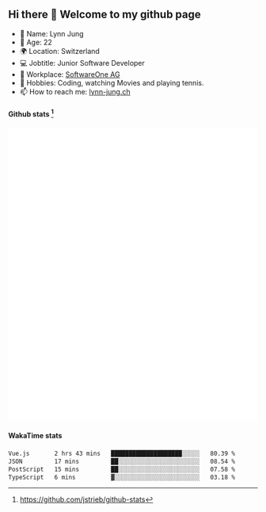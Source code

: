 ## Hi there 👋 Welcome to my github page

- 🧑 Name: Lynn Jung
- 🔞 Age: 22
- 🌍 Location: Switzerland
- 💻 Jobtitle: Junior Software Developer
- 🏢 Workplace: [SoftwareOne AG](https://www.softwareone.com/)
- 🎾 Hobbies: Coding, watching Movies and playing tennis.
- 📫 How to reach me: [lynn-jung.ch](https://lynn-jung.ch/)


#### Github stats [^1]
![](https://github.com/lynn-jung/github-stats/blob/master/generated/overview.svg)  ![](https://github.com/lynn-jung/github-stats/blob/master/generated/languages.svg)


#### WakaTime stats
<!--START_SECTION:waka-->
```text
Vue.js       2 hrs 43 mins   ████████████████████░░░░░   80.39 % 
JSON         17 mins         ██░░░░░░░░░░░░░░░░░░░░░░░   08.54 % 
PostScript   15 mins         ██░░░░░░░░░░░░░░░░░░░░░░░   07.58 % 
TypeScript   6 mins          ▓░░░░░░░░░░░░░░░░░░░░░░░░   03.18 % 
```
<!--END_SECTION:waka-->

[^1]: https://github.com/jstrieb/github-stats
